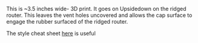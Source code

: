 This is ~3.5 inches wide- 3D print. It goes on Upsidedown on the ridged router. This leaves the vent holes uncovered and allows the cap surface to engage the rubber surfaced of the ridged router. 



The style cheat sheet [here](https://github.com/adam-p/markdown-here/wiki/Markdown-Cheatsheet) is useful
